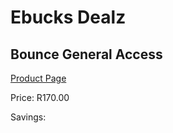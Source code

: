 
# Ebucks Dealz
## Bounce General Access
[Product Page](https://www.ebucks.com/web/shop/productSelected.do?prodId=1132933564&catId=322194367)

Price: R170.00

Savings: 


	